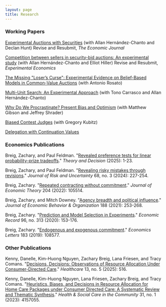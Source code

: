 ```yaml
---
layout: page
title: Research
---
```





### Working Papers

[Experimental Auctions with Securities](https://zacharybreig.com/papers/EAS.pdf) (with Allan Hern&aacute;ndez-Chanto and Declan Hunt) Revise and Resubmit, _The Economic Journal_

[Competition between sellers in security-bid auctions: An experimental study](https://zacharybreig.com/papers/EASCS.pdf) (with Allan Hern&aacute;ndez-Chanto and Elliot Hiller) Revise and Resubmit, _Experimental Economics_

[The Missing "Loser’s Curse": Experimental Evidence on Belief-Based Models in Common-Value Auctions](https://zacharybreig.com/papers/MLC.pdf) (with Antonio Rosato)

[Multi-Unit Search: An Experimental Approach](https://zacharybreig.com/papers/MUS.pdf) (with Tono Carrasco and Allan Hern&aacute;ndez-Chanto)

[Why Do We Procrastinate? Present Bias and Optimism](https://zacharybreig.com/papers/PBO.pdf) (with Matthew Gibson and Jeffrey Shrader)

[Biased Contest Judges](https://zacharybreig.com/papers/BCJ.pdf) (with Gregory Kubitz)

[Delegation with Continuation Values](https://zacharybreig.com/papers/DCV.pdf)

### Economics Publications 

Breig, Zachary, and Paul Feldman. "[Revealed preference tests for linear probability-prize tradeoffs](https://zacharybreig.com/papers/LPPT.pdf)." _Theory and Decision_ (2025): 1-23.

Breig, Zachary, and Paul Feldman. "[Revealing risky mistakes through revisions](https://zacharybreig.com/papers/RMR.pdf)." _Journal of Risk and Uncertainty_ 68, no. 3 (2024): 227-254.

Breig, Zachary. "[Repeated contracting without commitment](https://zacharybreig.com/papers/RCwC.pdf)." _Journal of Economic Theory_ 204 (2022): 105514.

Breig, Zachary, and Mitch Downey. "[Agency breadth and political influence](https://zacharybreig.com/papers/ABPI.pdf)." _Journal of Economic Behavior & Organization_ 188 (2021): 253-268.

Breig, Zachary. "[Prediction and Model Selection in Experiments](https://zacharybreig.com/papers/PMSE.pdf)." _Economic Record_ 96, no. 313 (2020): 153-176.

Breig, Zachary. "[Endogenous and exogenous commitment](https://zacharybreig.com/papers/EEC.pdf)." _Economics Letters_ 183 (2019): 108577.

### Other Publications 

Kenny, Danelle, Kim-Huong Nguyen, Zachary Breig, Lana Friesen, and Tracy Comans. "[Decisions, Decisions: Observations of Resource Allocation Under Consumer-Directed Care](https://zacharybreig.com/papers/Decisions.pdf)." _Healthcare_ 13, no. 5 (2025): 516.

Kenny, Danelle, Kim-Huong Nguyen, Lana Friesen, Zachary Breig, and Tracy Comans. "[Heuristics, Biases, and Decisions in Resource Allocation for Home Care Packages under Consumer Directed Care: A Systematic Review and Thematic Synthesis](https://zacharybreig.com/papers/CDC.pdf)." _Health & Social Care in the Community_ 31, no. 1 (2023): 4157055.

